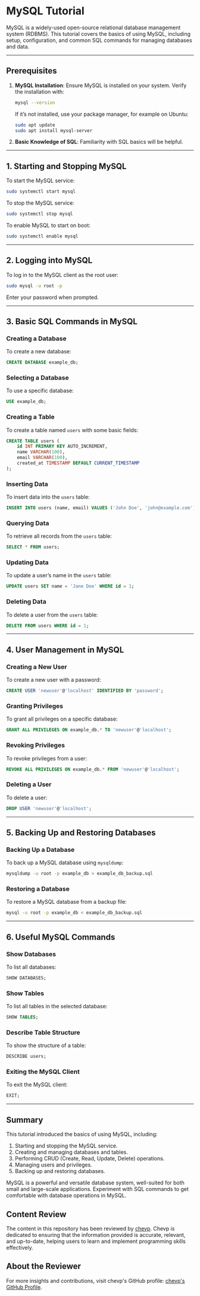 
# MySQL Tutorial

MySQL is a widely-used open-source relational database management system (RDBMS). This tutorial covers the basics of using MySQL, including setup, configuration, and common SQL commands for managing databases and data.

---

## Prerequisites

1. **MySQL Installation**: Ensure MySQL is installed on your system. Verify the installation with:
    ```bash
    mysql --version
    ```
    If it’s not installed, use your package manager, for example on Ubuntu:
    ```bash
    sudo apt update
    sudo apt install mysql-server
    ```

2. **Basic Knowledge of SQL**: Familiarity with SQL basics will be helpful.

---

## 1. Starting and Stopping MySQL

To start the MySQL service:

```bash
sudo systemctl start mysql
```

To stop the MySQL service:

```bash
sudo systemctl stop mysql
```

To enable MySQL to start on boot:

```bash
sudo systemctl enable mysql
```

---

## 2. Logging into MySQL

To log in to the MySQL client as the root user:

```bash
sudo mysql -u root -p
```

Enter your password when prompted.

---

## 3. Basic SQL Commands in MySQL

### Creating a Database

To create a new database:

```sql
CREATE DATABASE example_db;
```

### Selecting a Database

To use a specific database:

```sql
USE example_db;
```

### Creating a Table

To create a table named `users` with some basic fields:

```sql
CREATE TABLE users (
    id INT PRIMARY KEY AUTO_INCREMENT,
    name VARCHAR(100),
    email VARCHAR(100),
    created_at TIMESTAMP DEFAULT CURRENT_TIMESTAMP
);
```

### Inserting Data

To insert data into the `users` table:

```sql
INSERT INTO users (name, email) VALUES ('John Doe', 'john@example.com');
```

### Querying Data

To retrieve all records from the `users` table:

```sql
SELECT * FROM users;
```

### Updating Data

To update a user’s name in the `users` table:

```sql
UPDATE users SET name = 'Jane Doe' WHERE id = 1;
```

### Deleting Data

To delete a user from the `users` table:

```sql
DELETE FROM users WHERE id = 1;
```

---

## 4. User Management in MySQL

### Creating a New User

To create a new user with a password:

```sql
CREATE USER 'newuser'@'localhost' IDENTIFIED BY 'password';
```

### Granting Privileges

To grant all privileges on a specific database:

```sql
GRANT ALL PRIVILEGES ON example_db.* TO 'newuser'@'localhost';
```

### Revoking Privileges

To revoke privileges from a user:

```sql
REVOKE ALL PRIVILEGES ON example_db.* FROM 'newuser'@'localhost';
```

### Deleting a User

To delete a user:

```sql
DROP USER 'newuser'@'localhost';
```

---

## 5. Backing Up and Restoring Databases

### Backing Up a Database

To back up a MySQL database using `mysqldump`:

```bash
mysqldump -u root -p example_db > example_db_backup.sql
```

### Restoring a Database

To restore a MySQL database from a backup file:

```bash
mysql -u root -p example_db < example_db_backup.sql
```

---

## 6. Useful MySQL Commands

### Show Databases

To list all databases:

```sql
SHOW DATABASES;
```

### Show Tables

To list all tables in the selected database:

```sql
SHOW TABLES;
```

### Describe Table Structure

To show the structure of a table:

```sql
DESCRIBE users;
```

### Exiting the MySQL Client

To exit the MySQL client:

```sql
EXIT;
```

---

## Summary

This tutorial introduced the basics of using MySQL, including:

1. Starting and stopping the MySQL service.
2. Creating and managing databases and tables.
3. Performing CRUD (Create, Read, Update, Delete) operations.
4. Managing users and privileges.
5. Backing up and restoring databases.

MySQL is a powerful and versatile database system, well-suited for both small and large-scale applications. Experiment with SQL commands to get comfortable with database operations in MySQL.

## Content Review

The content in this repository has been reviewed by [chevp](https://github.com/chevp). Chevp is dedicated to ensuring that the information provided is accurate, relevant, and up-to-date, helping users to learn and implement programming skills effectively.

## About the Reviewer

For more insights and contributions, visit chevp's GitHub profile: [chevp's GitHub Profile](https://github.com/chevp).
